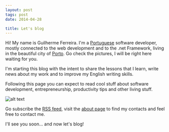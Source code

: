 ```yaml
---
layout: post
tags: post
date: 2014-04-28

title: Let's blog
---
```


Hi! My name is Guilherme Ferreira. I'm a [Portuguese](https://www.pinterest.com/igori/portugal/) software developer, mostly connected to the web development and to the .net Framework, living in the beautiful city of [Porto](https://www.pinterest.com/turismportugal/porto-portugal/). Go check the pictures, I will be right here waiting for you.

I'm starting this blog with the intent to share the lessons that I learn,
write news about my work and to improve my English writing skills.

Following this page you can expect to read cool stuff about software development, entrepreneurship, productivity tips and other living stuff.

![alt text](https://www.gravatar.com/avatar/93c1c26212f9eb3673538e6ad6ca7eb4.png?s=200 "This is me")

Go subscribe the [RSS feed](https://guiferreira.me/rss.xml), visit the [about page](https://guiferreira.me/about/) to find my contacts and feel free to contact me.

I'll see you soon... and now let's blog!
